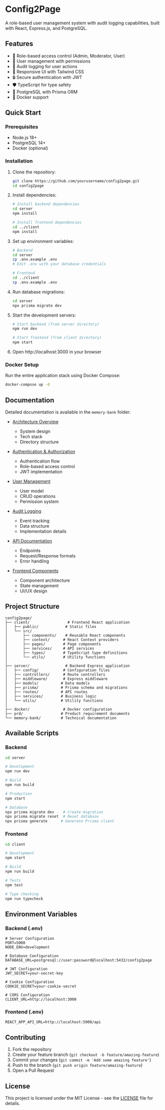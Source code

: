 # Config2Page

A role-based user management system with audit logging capabilities, built with React, Express.js, and PostgreSQL.

## Features

- 🔐 Role-based access control (Admin, Moderator, User)
- 👥 User management with permissions
- 📝 Audit logging for user actions
- 🎨 Responsive UI with Tailwind CSS
- 🔒 Secure authentication with JWT
- 🛡️ TypeScript for type safety
- 🐘 PostgreSQL with Prisma ORM
- 🐳 Docker support

## Quick Start

### Prerequisites

- Node.js 18+
- PostgreSQL 14+
- Docker (optional)

### Installation

1. Clone the repository:
   ```bash
   git clone https://github.com/yourusername/config2page.git
   cd config2page
   ```

2. Install dependencies:
   ```bash
   # Install backend dependencies
   cd server
   npm install

   # Install frontend dependencies
   cd ../client
   npm install
   ```

3. Set up environment variables:
   ```bash
   # Backend
   cd server
   cp .env.example .env
   # Edit .env with your database credentials

   # Frontend
   cd ../client
   cp .env.example .env
   ```

4. Run database migrations:
   ```bash
   cd server
   npx prisma migrate dev
   ```

5. Start the development servers:
   ```bash
   # Start backend (from server directory)
   npm run dev

   # Start frontend (from client directory)
   npm start
   ```

6. Open http://localhost:3000 in your browser

### Docker Setup

Run the entire application stack using Docker Compose:

```bash
docker-compose up -d
```

## Documentation

Detailed documentation is available in the `memory-bank` folder:

- [Architecture Overview](memory-bank/01-architecture.md)
  - System design
  - Tech stack
  - Directory structure

- [Authentication & Authorization](memory-bank/02-auth.md)
  - Authentication flow
  - Role-based access control
  - JWT implementation

- [User Management](memory-bank/03-user-management.md)
  - User model
  - CRUD operations
  - Permission system

- [Audit Logging](memory-bank/04-audit-logging.md)
  - Event tracking
  - Data structure
  - Implementation details

- [API Documentation](memory-bank/05-api.md)
  - Endpoints
  - Request/Response formats
  - Error handling

- [Frontend Components](memory-bank/06-frontend.md)
  - Component architecture
  - State management
  - UI/UX design

## Project Structure

```
config2page/
├── client/                 # Frontend React application
│   ├── public/            # Static files
│   └── src/
│       ├── components/    # Reusable React components
│       ├── context/      # React Context providers
│       ├── pages/        # Page components
│       ├── services/     # API services
│       ├── types/        # TypeScript type definitions
│       └── utils/        # Utility functions
│
├── server/                # Backend Express application
│   ├── config/           # Configuration files
│   ├── controllers/      # Route controllers
│   ├── middleware/       # Express middleware
│   ├── models/          # Data models
│   ├── prisma/          # Prisma schema and migrations
│   ├── routes/          # API routes
│   ├── services/        # Business logic
│   └── utils/           # Utility functions
│
├── docker/               # Docker configuration
├── prd/                 # Product requirement documents
└── memory-bank/         # Technical documentation
```

## Available Scripts

### Backend

```bash
cd server

# Development
npm run dev

# Build
npm run build

# Production
npm start

# Database
npx prisma migrate dev    # Create migration
npx prisma migrate reset  # Reset database
npx prisma generate      # Generate Prisma client
```

### Frontend

```bash
cd client

# Development
npm start

# Build
npm run build

# Tests
npm test

# Type checking
npm run typecheck
```

## Environment Variables

### Backend (.env)

```env
# Server Configuration
PORT=5000
NODE_ENV=development

# Database Configuration
DATABASE_URL=postgresql://user:password@localhost:5432/config2page

# JWT Configuration
JWT_SECRET=your-secret-key

# Cookie Configuration
COOKIE_SECRET=your-cookie-secret

# CORS Configuration
CLIENT_URL=http://localhost:3000
```

### Frontend (.env)

```env
REACT_APP_API_URL=http://localhost:5000/api
```

## Contributing

1. Fork the repository
2. Create your feature branch (`git checkout -b feature/amazing-feature`)
3. Commit your changes (`git commit -m 'Add some amazing feature'`)
4. Push to the branch (`git push origin feature/amazing-feature`)
5. Open a Pull Request

## License

This project is licensed under the MIT License - see the [LICENSE](LICENSE) file for details.

